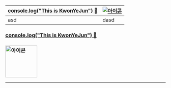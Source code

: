  [console.log("This is KwonYeJun") 👋](https://mymain-e6d56.web.app/) |[![아이콘](key.ico)](http://monkeyhappy.kro.kr/)
 ------------------------------- | ------------------------------- 
asd  |  dasd


### <a href="https://mymain-e6d56.web.app/">console.log("This is KwonYeJun") 👋</a>

### <a href="http://monkeyhappy.kro.kr/"><img src="key.ico" alt="아이콘" style="width:100px; height:100px;"></a>
----
<!--
**KwonYeJun/KwonYeJun** is a ✨ _special_ ✨ repository because its `README.md` (this file) appears on your GitHub profile.

Here are some ideas to get you started:

- 🔭 I’m currently working on ...
- 🌱 I’m currently learning ...
- 👯 I’m looking to collaborate on ...
- 🤔 I’m looking for help with ...
- 💬 Ask me about ...
- 📫 How to reach me: ...
- 😄 Pronouns: ...
- ⚡ Fun fact: ...
-->
